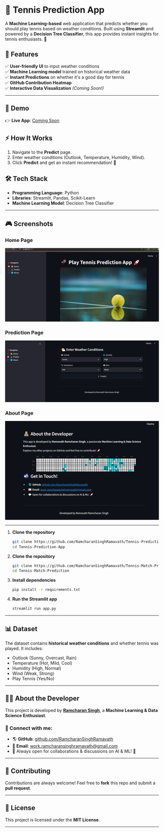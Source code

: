 # 🎾 Tennis Prediction App  

A **Machine Learning-based** web application that predicts whether you should play tennis based on weather conditions. Built using **Streamlit** and powered by a **Decision Tree Classifier**, this app provides instant insights for tennis enthusiasts. 🚀  


## 📌 Features  
✅ **User-friendly UI** to input weather conditions  
✅ **Machine Learning model** trained on historical weather data  
✅ **Instant Predictions** on whether it's a good day for tennis  
✅ **GitHub Contribution Heatmap**  
✅ **Interactive Data Visualization** *(Coming Soon!)*  

---

## 🚀 Demo  
👉 **Live App**: [Coming Soon](#)

## ⚡ How It Works  
1. Navigate to the **Predict** page.  
2. Enter weather conditions (Outlook, Temperature, Humidity, Wind).  
3. Click **Predict** and get an instant recommendation! 🎾  

## 🛠️ Tech Stack  
- **Programming Language**: Python  
- **Libraries**: Streamlit, Pandas, Scikit-Learn  
- **Machine Learning Model**: Decision Tree Classifier  

---

## 🎮 Screenshots  

### Home Page  
![Tennis Prediction App](Screenshot%202025-03-20%20002900.png)
  

### Prediction Page  
![Tennis Prediction App](Screenshot%202025-03-20%20002917.png)


### About Page  
![Tennis Prediction App](Screenshot%202025-03-20%20002938.png)
  

---

1. **Clone the repository**  
   ```bash
   git clone https://github.com/RamcharanSinghRamavath/Tennis-Prediction-App.git
   cd Tennis-Prediction-App


1. **Clone the repository**  
   ```bash
   git clone https://github.com/RamcharanSinghRamavath/Tennis-Match-Prediction.git
   cd Tennis-Match-Prediction
2. **Install dependencies**  
   ```bash
   pip install -r requirements.txt
   ```
3. **Run the Streamlit app**  
   ```bash
   streamlit run app.py
   ```

---

## 📊 Dataset  
The dataset contains **historical weather conditions** and whether tennis was played. It includes:  
- Outlook (Sunny, Overcast, Rain)  
- Temperature (Hot, Mild, Cool)  
- Humidity (High, Normal)  
- Wind (Weak, Strong)  
- Play Tennis (Yes/No)  

---

## 👨‍💻 About the Developer  
This project is developed by **[Ramcharan Singh](https://github.com/RamcharanSinghRamavath)**, a **Machine Learning & Data Science Enthusiast**.  

### 🔗 Connect with me:  
- 🌎 **GitHub**: [github.com/RamcharanSinghRamavath](https://github.com/RamcharanSinghRamavath)  
- 📧 **Email**: work.ramcharansinghramavath@gmail.com  
- 📢 Always open for collaborations & discussions on AI & ML! 🚀  

---

## 🤝 Contributing  
Contributions are always welcome! Feel free to **fork** this repo and submit a **pull request**.  

---

## 📜 License  
This project is licensed under the **MIT License**.  


---
